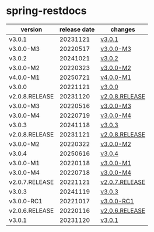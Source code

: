 # spring-restdocs	


|version|release date|changes|
|---|---|---|
|v3.0.1|20231121|[v3.0.1](./v3.0.1-20231121.md)|
|v3.0.0-M3|20220517|[v3.0.0-M3](./v3.0.0-M3-20220517.md)|
|v3.0.2|20241021|[v3.0.2](./v3.0.2-20241021.md)|
|v3.0.0-M2|20220323|[v3.0.0-M2](./v3.0.0-M2-20220323.md)|
|v4.0.0-M1|20250721|[v4.0.0-M1](./v4.0.0-M1-20250721.md)|
|v3.0.0|20221121|[v3.0.0](./v3.0.0-20221121.md)|
|v2.0.8.RELEASE|20231120|[v2.0.8.RELEASE](./v2.0.8.RELEASE-20231120.md)|
|v3.0.0-M3|20220516|[v3.0.0-M3](./v3.0.0-M3-20220516.md)|
|v3.0.0-M4|20220719|[v3.0.0-M4](./v3.0.0-M4-20220719.md)|
|v3.0.3|20241118|[v3.0.3](./v3.0.3-20241118.md)|
|v2.0.8.RELEASE|20231121|[v2.0.8.RELEASE](./v2.0.8.RELEASE-20231121.md)|
|v3.0.0-M2|20220322|[v3.0.0-M2](./v3.0.0-M2-20220322.md)|
|v3.0.4|20250616|[v3.0.4](./v3.0.4-20250616.md)|
|v3.0.0-M1|20220118|[v3.0.0-M1](./v3.0.0-M1-20220118.md)|
|v3.0.0-M4|20220718|[v3.0.0-M4](./v3.0.0-M4-20220718.md)|
|v2.0.7.RELEASE|20221121|[v2.0.7.RELEASE](./v2.0.7.RELEASE-20221121.md)|
|v3.0.3|20241119|[v3.0.3](./v3.0.3-20241119.md)|
|v3.0.0-RC1|20221017|[v3.0.0-RC1](./v3.0.0-RC1-20221017.md)|
|v2.0.6.RELEASE|20220116|[v2.0.6.RELEASE](./v2.0.6.RELEASE-20220116.md)|
|v3.0.1|20231120|[v3.0.1](./v3.0.1-20231120.md)|
